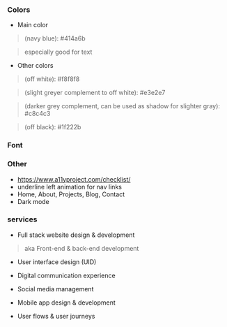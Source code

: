 ### Colors
- Main color 
>(navy blue): #414a6b

> especially good for text

- Other colors
> (off white): #f8f8f8

> (slight greyer complement to off white): #e3e2e7

> (darker grey complement, can be used as shadow for slighter gray): #c8c4c3 

> (off black): #1f222b

### Font

### Other
- https://www.a11yproject.com/checklist/
- underline left animation for nav links
- Home, About, Projects, Blog, Contact
- Dark mode

### services
- Full stack website design &amp; development
> aka Front-end &amp; back-end development

- User interface design (UID)

- Digital communication experience

- Social media management
 
- Mobile app design &amp; development

- User flows &amp; user journeys

